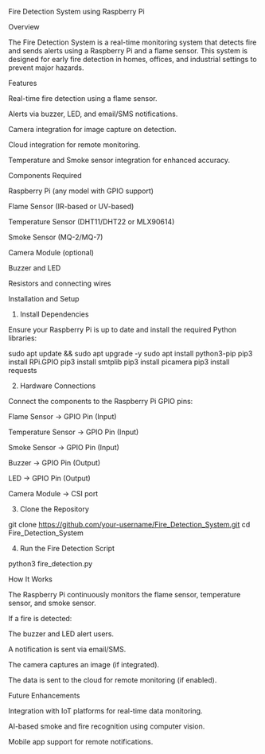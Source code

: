 Fire Detection System using Raspberry Pi

Overview

The Fire Detection System is a real-time monitoring system that detects fire and sends alerts using a Raspberry Pi and a flame sensor. This system is designed for early fire detection in homes, offices, and industrial settings to prevent major hazards.

Features

Real-time fire detection using a flame sensor.

Alerts via buzzer, LED, and email/SMS notifications.

Camera integration for image capture on detection.

Cloud integration for remote monitoring.

Temperature and Smoke sensor integration for enhanced accuracy.

Components Required

Raspberry Pi (any model with GPIO support)

Flame Sensor (IR-based or UV-based)

Temperature Sensor (DHT11/DHT22 or MLX90614)

Smoke Sensor (MQ-2/MQ-7)

Camera Module (optional)

Buzzer and LED

Resistors and connecting wires

Installation and Setup

1. Install Dependencies

Ensure your Raspberry Pi is up to date and install the required Python libraries:

sudo apt update && sudo apt upgrade -y
sudo apt install python3-pip
pip3 install RPi.GPIO
pip3 install smtplib
pip3 install picamera
pip3 install requests

2. Hardware Connections

Connect the components to the Raspberry Pi GPIO pins:

Flame Sensor → GPIO Pin (Input)

Temperature Sensor → GPIO Pin (Input)

Smoke Sensor → GPIO Pin (Input)

Buzzer → GPIO Pin (Output)

LED → GPIO Pin (Output)

Camera Module → CSI port

3. Clone the Repository

git clone https://github.com/your-username/Fire_Detection_System.git
cd Fire_Detection_System

4. Run the Fire Detection Script

python3 fire_detection.py

How It Works

The Raspberry Pi continuously monitors the flame sensor, temperature sensor, and smoke sensor.

If a fire is detected:

The buzzer and LED alert users.

A notification is sent via email/SMS.

The camera captures an image (if integrated).

The data is sent to the cloud for remote monitoring (if enabled).

Future Enhancements

Integration with IoT platforms for real-time data monitoring.

AI-based smoke and fire recognition using computer vision.

Mobile app support for remote notifications.
